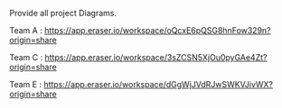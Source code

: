Provide all project Diagrams.

Team A : https://app.eraser.io/workspace/oQcxE6pQSG8hnFow329n?origin=share

Team C : https://app.eraser.io/workspace/3sZCSN5XjOu0pyGAe4Zt?origin=share

Team E : https://app.eraser.io/workspace/dGgWjJVdRJwSWKVJivWX?origin=share

